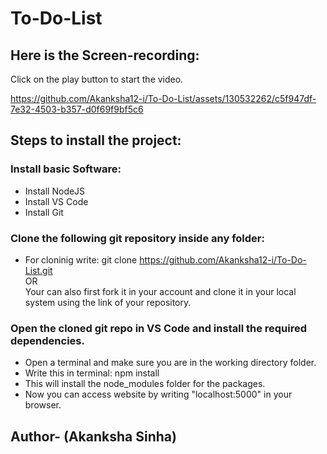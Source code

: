 # To-Do-List

## Here is the Screen-recording:
Click on the play button to start the video.

https://github.com/Akanksha12-i/To-Do-List/assets/130532262/c5f947df-7e32-4503-b357-d0f69f9bf5c6


## Steps to install the project:
   ### Install basic Software:
   * Install NodeJS
   * Install VS Code
   * Install Git
   
   ### Clone the following git repository inside any folder:
  
   * For cloninig write: git clone https://github.com/Akanksha12-i/To-Do-List.git<br>
     OR<br>
     Your can also first fork it in your account and clone it in your local system using the link of your repository.
     
   ### Open the cloned git repo in VS Code and install the required dependencies.
   
  * Open a terminal and make sure you are in the working directory folder.
  * Write this in terminal: npm install
  * This will install the node_modules folder for the packages.
  * Now you can access website by writing "localhost:5000" in your browser.

## Author- (Akanksha Sinha)
 
